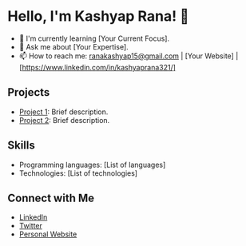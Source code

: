 # Hello, I'm Kashyap Rana! 👋

- 🌱 I'm currently learning [Your Current Focus].
- 💬 Ask me about [Your Expertise].
- 📫 How to reach me: ranakashyap15@gmail.com | [Your Website] | [https://www.linkedin.com/in/kashyaprana321/]

## Projects

- [Project 1](link-to-project-1): Brief description.
- [Project 2](link-to-project-2): Brief description.

## Skills

- Programming languages: [List of languages]
- Technologies: [List of technologies]

## Connect with Me

- [LinkedIn](link-to-linkedin)
- [Twitter](link-to-twitter)
- [Personal Website](link-to-website)
